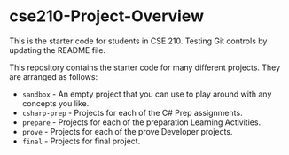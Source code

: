 # cse210-Project-Overview
This is the starter code for students in CSE 210.
Testing Git controls by updating the README file.

This repository contains the starter code for many different projects. They are arranged as follows:

* `sandbox` - An empty project that you can use to play around with any concepts you like.
* `csharp-prep` - Projects for each of the C# Prep assignments.
* `prepare` - Projects for each of the preparation Learning Activities.
* `prove` - Projects for each of the prove Developer projects.
* `final` - Projects for final project.
